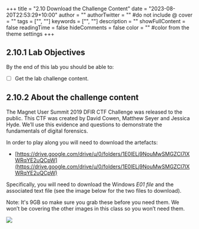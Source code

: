 +++
title = "2.10   Download the Challenge Content"
date = "2023-08-20T22:53:29+10:00"
author = ""
authorTwitter = "" #do not include @
cover = ""
tags = ["", ""]
keywords = ["", ""]
description = ""
showFullContent = false
readingTime = false
hideComments = false
color = "" #color from the theme settings
+++
## 2.10.1 Lab Objectives

By the end of this lab you should be able to:
- [ ] Get the lab challenge content.

## 2.10.2 About the challenge content
The Magnet User Summit 2019 DFIR CTF Challenge was released to the public. This CTF was created by David Cowen, Matthew Seyer and Jessica Hyde. We’ll use this evidence and questions to demonstrate the fundamentals of digital forensics.

In order to play along you will need to download the artefacts: 
- [https://drive.google.com/drive/u/0/folders/1E0lELj9NouMwSMGZCI7lXWRqYE2uQCpW](https://drive.google.com/drive/u/0/folders/1E0lELj9NouMwSMGZCI7lXWRqYE2uQCpW)

Specifically, you will need to download the Windows *E01 file* and the associated text file (see the image below for the two files to download). 

Note: It's 9GB so make sure you grab these before you need them. We won’t be covering the other images in this class so you won’t need them.

![](<../images/2.10 - 1.png>)